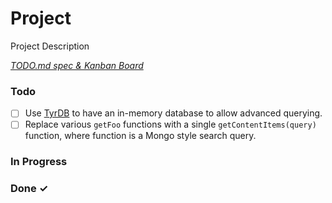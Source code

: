 # Project

Project Description

<em>[TODO.md spec & Kanban Board](https://bit.ly/3fCwKfM)</em>

### Todo

- [ ] Use [TyrDB](https://www.npmjs.com/package/tyrdb) to have an in-memory database to allow advanced querying.  
- [ ] Replace various `getFoo` functions with a single `getContentItems(query)` function, where function is a Mongo style search query.  

### In Progress


### Done ✓


